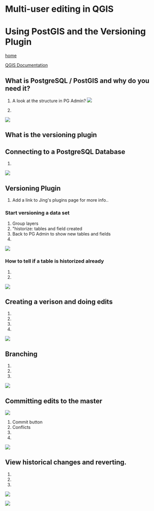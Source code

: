 #  Multi-user editing in QGIS
#  Using PostGIS and the Versioning Plugin

[home](../readme.md)

[QGIS Documentation](https://docs.qgis.org/testing/en/docs/gentle_gis_introduction/data_capture.html)


## What is PostgreSQL / PostGIS and why do you need it?
1. A look at the structure in PG Admin?
![](../images/)

2. 

![](../images/)

## What is the versioning plugin

## Connecting to a PostgreSQL Database
1. 
![](../images/)

## Versioning Plugin
1. Add a link to Jing's plugins page for more info..
### Start versioning a data set
1. Group layers
2. "historize: tables and field created
3. Back to PG Admin to show new tables and fields
4. 
![](../images/)
### How to tell if a table is historized already
1. 
2. 
![](../images/)
## Creating a verison and doing edits
1. 
2. 
3. 
4. 
![](../images/)
## Branching
1.  
2. 
3. 
![](../images/)
## Committing edits to the master

![](../images/)
1. Commit button
2. Conflicts
3. 
4. 
![](../images/)

## View historical changes and reverting.
1. 
2. 
3. 
![](../images/)


![](../images/)

